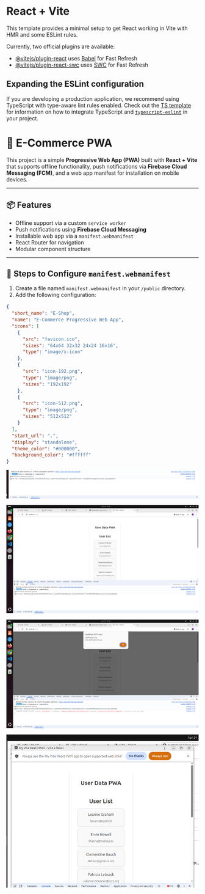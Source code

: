 # React + Vite

This template provides a minimal setup to get React working in Vite with HMR and some ESLint rules.

Currently, two official plugins are available:

- [@vitejs/plugin-react](https://github.com/vitejs/vite-plugin-react/blob/main/packages/plugin-react) uses [Babel](https://babeljs.io/) for Fast Refresh
- [@vitejs/plugin-react-swc](https://github.com/vitejs/vite-plugin-react/blob/main/packages/plugin-react-swc) uses [SWC](https://swc.rs/) for Fast Refresh

## Expanding the ESLint configuration

If you are developing a production application, we recommend using TypeScript with type-aware lint rules enabled. Check out the [TS template](https://github.com/vitejs/vite/tree/main/packages/create-vite/template-react-ts) for information on how to integrate TypeScript and [`typescript-eslint`](https://typescript-eslint.io) in your project.




# 📱 E-Commerce PWA

This project is a simple **Progressive Web App (PWA)** built with **React + Vite** that supports offline functionality, push notifications via **Firebase Cloud Messaging (FCM)**, and a web app manifest for installation on mobile devices.

---

## 📦 Features

- Offline support via a custom `service worker`
- Push notifications using **Firebase Cloud Messaging**
- Installable web app via a `manifest.webmanifest`
- React Router for navigation
- Modular component structure

---

## 📜 Steps to Configure `manifest.webmanifest`

1. Create a file named `manifest.webmanifest` in your `/public` directory.
2. Add the following configuration:

```json
{
  "short_name": "E-Shop",
  "name": "E-Commerce Progressive Web App",
  "icons": [
    {
      "src": "favicon.ico",
      "sizes": "64x64 32x32 24x24 16x16",
      "type": "image/x-icon"
    },
    {
      "src": "icon-192.png",
      "type": "image/png",
      "sizes": "192x192"
    },
    {
      "src": "icon-512.png",
      "type": "image/png",
      "sizes": "512x512"
    }
  ],
  "start_url": ".",
  "display": "standalone",
  "theme_color": "#000000",
  "background_color": "#ffffff"
}
```
![alt text](image.png)


![alt text](image-1.png)



![alt text](image-2.png)


![alt text](image-3.png)